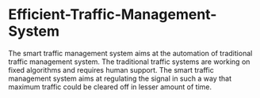 # Efficient-Traffic-Management-System

The smart traffic management system aims at the automation of traditional
traffic management system. The traditional traffic systems are working on
fixed algorithms and requires human support. The smart traffic
management system aims at regulating the signal in such a way that
maximum traffic could be cleared off in lesser amount of time.
